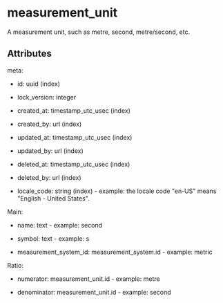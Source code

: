 # measurement_unit


A measurement unit, such as metre, second, metre/second, etc.


## Attributes

meta:

  * id: uuid (index)

  * lock_version: integer

  * created_at: timestamp_utc_usec (index)

  * created_by: url (index)

  * updated_at: timestamp_utc_usec (index)

  * updated_by: url (index)

  * deleted_at: timestamp_utc_usec (index)

  * deleted_by: url (index)

  * locale_code: string (index) - example: the locale code "en-US" means "English - United States".

Main:

  * name: text - example: second

  * symbol: text - example: s

  * measurement_system_id: measurement_system.id - example: metric

Ratio:

  * numerator: measurement_unit.id - example: metre

  * denominator: measurement_unit.id - example: second

